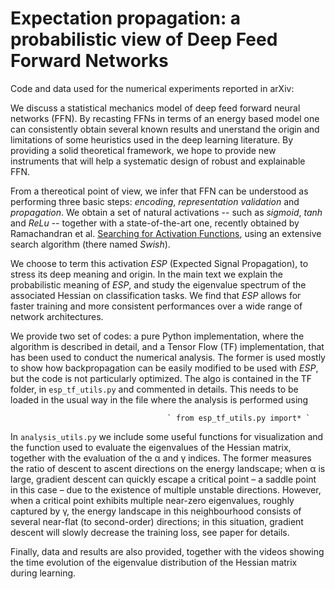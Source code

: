 # Expectation propagation: a probabilistic view of Deep Feed Forward Networks
Code and data used for the numerical experiments reported in arXiv:


We discuss a statistical mechanics model of deep feed forward neural networks (FFN). By recasting FFNs in terms of an energy based model one can consistently obtain several known results and unerstand the origin and limitations of some heuristics used in the deep learning literature. By providing a solid theoretical framework, we hope to provide new instruments that will help a systematic design of robust and explainable FFN.  

From a thereotical point of view, we infer that FFN can be understood as performing three basic steps: *encoding*, *representation validation* and *propagation*. We obtain a set of natural activations -- such as *sigmoid*, *tanh* and  *ReLu* -- together with a state-of-the-art one, recently obtained by Ramachandran et al. [Searching for Activation Functions](https://arxiv.org/abs/1710.05941), using an extensive search algorithm (there named *Swish*). 

We choose to term this activation *ESP* (Expected Signal Propagation), to stress its deep meaning and origin. In the main text we explain the probabilistic meaning of *ESP*, and study the eigenvalue spectrum of the associated Hessian on classification tasks. We find that *ESP* allows for faster training and more consistent performances over a wide range of network architectures.   

We provide two set of codes: a pure Python implementation, where the algorithm is described in detail, and a Tensor Flow (TF) implementation, that has been used to conduct the numerical analysis. The former is used mostly to show how backpropagation can be easily modified to be used with *ESP*, but the code is not particularly optimized. The algo is contained in the TF folder, in `esp_tf_utils.py` and commented in details. This needs to be loaded in the usual way in the file where the analysis is performed using 

                                       ` from esp_tf_utils.py import* ` 

In `analysis_utils.py` we include some useful functions for visualization and the function used to evaluate the eigenvalues of the Hessian matrix, together with the evaluation of the α and γ indices. The former measures the ratio of descent to ascent directions on the energy landscape; when α is large, gradient descent can quickly escape a critical point – a saddle point in this case – due to the existence of multiple unstable directions. However, when a critical point exhibits multiple near-zero eigenvalues, roughly captured by γ, the energy landscape in this neighbourhood consists of several near-flat (to second-order) directions; in this situation, gradient descent will slowly decrease the training loss, see paper for details. 

Finally, data and results are also provided, together with the videos showing the time evolution of the eigenvalue distribution of the Hessian matrix during learning. 
  
  





